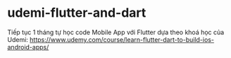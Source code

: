 # udemi-flutter-and-dart
Tiếp tục 1 tháng tự học code Mobile App với Flutter dựa theo khoá học của Udemi: https://www.udemy.com/course/learn-flutter-dart-to-build-ios-android-apps/

